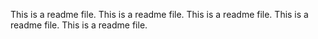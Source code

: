This is a readme file. This is a readme file. This is a readme file. This is a readme file. This is a readme file. 